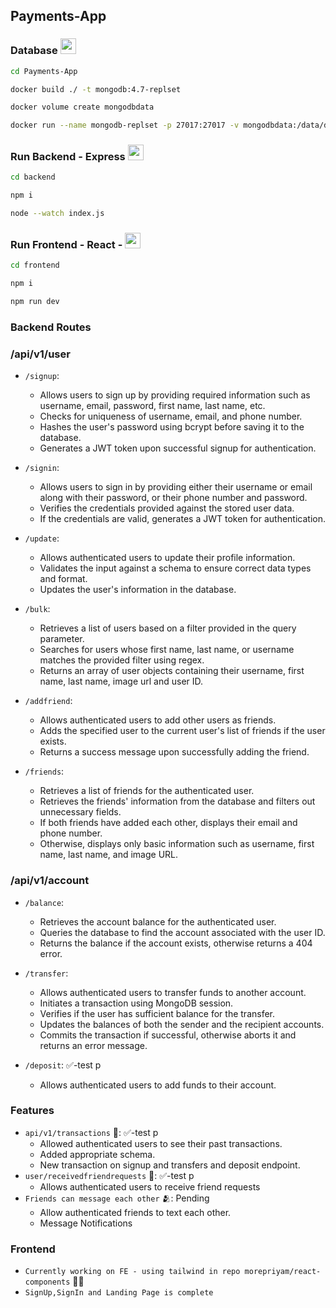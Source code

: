 ## Payments-App 


### Database <img height="25" src="https://user-images.githubusercontent.com/25181517/117207330-263ba280-adf4-11eb-9b97-0ac5b40bc3be.png">

```bash
cd Payments-App

docker build ./ -t mongodb:4.7-replset

docker volume create mongodbdata

docker run --name mongodb-replset -p 27017:27017 -v mongodbdata:/data/db -d mongodb:4.7-replset
```

### Run Backend - Express <img height="25" src="https://user-images.githubusercontent.com/25181517/183859966-a3462d8d-1bc7-4880-b353-e2cbed900ed6.png">

```bash
cd backend

npm i 

node --watch index.js
```

### Run Frontend - React -  <img height="25" src="https://user-images.githubusercontent.com/25181517/183897015-94a058a6-b86e-4e42-a37f-bf92061753e5.png">

```bash
cd frontend

npm i

npm run dev
```

### Backend Routes

### /api/v1/user

- `/signup`:
    - Allows users to sign up by providing required information such as username, email, password, first name, last name, etc.
    - Checks for uniqueness of username, email, and phone number.
    - Hashes the user's password using bcrypt before saving it to the database.
    - Generates a JWT token upon successful signup for authentication.

- `/signin`:
    - Allows users to sign in by providing either their username or email along with their password, or their phone number and password.
    - Verifies the credentials provided against the stored user data.
    - If the credentials are valid, generates a JWT token for authentication.

- `/update`:
    - Allows authenticated users to update their profile information.
    - Validates the input against a schema to ensure correct data types and format.
    - Updates the user's information in the database.

- `/bulk`:
    - Retrieves a list of users based on a filter provided in the query parameter.
    - Searches for users whose first name, last name, or username matches the provided filter using regex.
    - Returns an array of user objects containing their username, first name, last name, image url and user ID.

- `/addfriend`:
    - Allows authenticated users to add other users as friends.
    - Adds the specified user to the current user's list of friends if the user exists.
    - Returns a success message upon successfully adding the friend.

- `/friends`:
    - Retrieves a list of friends for the authenticated user.
    - Retrieves the friends' information from the database and filters out unnecessary fields.
    - If both friends have added each other, displays their email and phone number.
    - Otherwise, displays only basic information such as username, first name, last name, and image URL.

### /api/v1/account 
- `/balance`:
    - Retrieves the account balance for the authenticated user.
    - Queries the database to find the account associated with the user ID.
    - Returns the balance if the account exists, otherwise returns a 404 error.

- `/transfer`:
    - Allows authenticated users to transfer funds to another account.
    - Initiates a transaction using MongoDB session.
    - Verifies if the user has sufficient balance for the transfer.
    - Updates the balances of both the sender and the recipient accounts.
    - Commits the transaction if successful, otherwise aborts it and returns an error message.

- `/deposit`: ✅-test p
    - Allows authenticated users to add funds to their account.

### Features 
- `api/v1/transactions` 🔄: ✅-test p
    - Allowed authenticated users to see their past transactions.
    - Added appropriate schema.
    - New transaction on signup and transfers and deposit endpoint.
- `user/receivedfriendrequests` 🤝: ✅-test p
    - Allows authenticated users to receive friend requests
- `Friends can message each other` 🫂: Pending
    - Allow authenticated friends to text each other.
    - Message Notifications

### Frontend
- `Currently working on FE - using tailwind in repo morepriyam/react-components` 💪🏻 
- `SignUp,SignIn and Landing Page is complete`